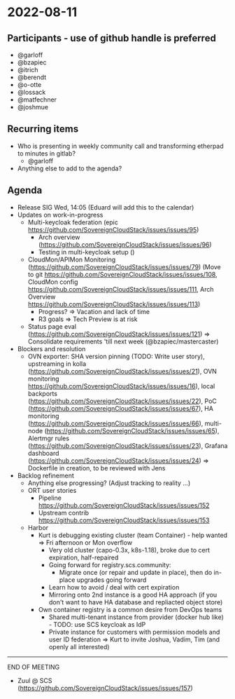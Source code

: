 # 2022-08-11

## Participants - use of github handle is preferred
* @garloff
* @bzapiec
* @itrich
* @berendt
* @o-otte
* @lossack
* @matfechner
* @joshmue

## Recurring items
* Who is presenting in weekly community call and transforming etherpad to minutes in gitlab?
	* @garloff
* Anything else to add to the agenda?

## Agenda
* Release SIG Wed, 14:05 (Eduard will add this to the calendar)
* Updates on work-in-progress
	* Multi-keycloak federation (epic  https://github.com/SovereignCloudStack/issues/issues/95)
		* Arch overview (https://github.com/SovereignCloudStack/issues/issues/96)
		* Testing in multi-keycloak setup ()
	* CloudMon/APIMon Monitoring (https://github.com/SovereignCloudStack/issues/issues/79)
		  (Move to git https://github.com/SovereignCloudStack/issues/issues/108, CloudMon config https://github.com/SovereignCloudStack/issues/issues/111, Arch Overview https://github.com/SovereignCloudStack/issues/issues/113)
		* Progress?
		=> Vacation and lack of time
		* R3 goals
		=> Tech Preview is at risk
	* Status page eval (https://github.com/SovereignCloudStack/issues/issues/121)
		=> Consolidate requirements 'till next week (@bzapiec/mastercaster)
* Blockers and resolution
	* OVN exporter: SHA version pinning (TODO: Write user story), upstreaming in kolla (https://github.com/SovereignCloudStack/issues/issues/21), OVN monitoring https://github.com/SovereignCloudStack/issues/issues/16), local backports (https://github.com/SovereignCloudStack/issues/issues/22), PoC (https://github.com/SovereignCloudStack/issues/issues/67), HA monitoring (https://github.com/SovereignCloudStack/issues/issues/66), multi-node (https://github.com/SovereignCloudStack/issues/issues/65), Alertmgr rules (https://github.com/SovereignCloudStack/issues/issues/23), Grafana dashboard (https://github.com/SovereignCloudStack/issues/issues/24)
	=> Dockerfile in creation, to be reviewed with Jens
* Backlog refinement
	* Anything else progressing? (Adjust tracking to reality ...)
	* ORT user stories
		* Pipeline https://github.com/SovereignCloudStack/issues/issues/152
		* Upstream contrib https://github.com/SovereignCloudStack/issues/issues/153
	* Harbor
		* Kurt is debugging existing cluster (team Container) - help wanted => Fri afternoon or Mon overflow
			* Very old cluster (capo-0.3x, k8s-1.18), broke due to cert expiration, half-repaired
			* Going forward for registry.scs.community:
				* Migrate once (or repair and update in place), then do in-place upgrades going forward
			* Learn how to avoid / deal with cert expiration
			* Mirroring onto 2nd instance is a good HA approach (if you don't want to have HA database and repliacted object store)
		* Own container registry is a common desire from DevOps teams
			* Shared multi-tenant instance from provider (docker hub like) - TODO: use SCS keycloak as IdP
			* Private instance for customers with permission models and user ID federation
			=> Kurt to invite Joshua, Vadim, Tim (and openly all interested)
---
END OF MEETING

* Zuul @ SCS (https://github.com/SovereignCloudStack/issues/issues/157)
